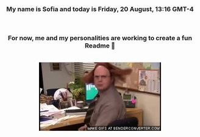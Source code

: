 


<div align="center">
<h3 >My name is Sofia and today is Friday, 20 August, 13:16 GMT-4</h3><br>
<h3 >For now, me and my personalities are working to create a fun Readme 👋
</h3><br>
<img src='img/dwight.gif' alt='working...'/>
</div>
